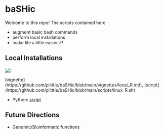 # baSHic

Welcome to this repo! The scripts contained here 

* augment basic bash commands
* perform local installations
* make life a little easier :P

## Local Installations

<img style='vertical-align:middle;' src="https://img.shields.io/badge/R-%23276DC3.svg?style=square&logo=r&logoColor=pink">:
<div style='vertical-align:middle; display:inline;'>
[vignette](https://github.com/pllittle/baSHic/blob/main/vignettes/local_R.md), [script](https://github.com/pllittle/baSHic/blob/main/scripts/linux_R.sh)
</div>

* Python: [script](https://github.com/pllittle/baSHic/blob/main/scripts/linux_python.sh)

## Future Directions

* Genomic/Bioinformatic functions

